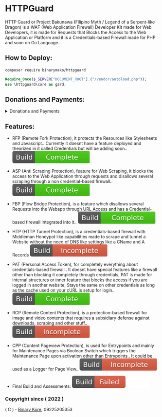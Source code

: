# HTTPGuard
HTTP Guard or Project Bakunawa (Filipino Myth / Legend of a Serpent-like Dragon) is a WAF (Web Application Firewall) Developer Kit made for Web Developers, it is made for Requests that Blocks the Access to the Web Application or Platform and it is a Credentials-based Firewall made for PHP and soon on Go Language..

## How to Deploy:
``
composer require binarymako/httpguard
``

```php
Require_Once($_SERVER["DOCUMENT_ROOT"].("/vendor/autoload.php"));
use \httpguard\core as gard;
```

## Donations and Payments:
<details>
<summary>Donations and Payments</summary>
<p>
  <code>E-Wallet - Send Money</code>
  <br/>
  <br/>
  <code>Send Money: 09225205353 (GCash)</code>
  <br/>
  <code>Send Money: 09225205353 (Maya, soon)</code>
  <br/>
  <code>Send Money: 09225205353 (Coins PH)</code>
  <br/>
  <code>Send Money: 09225205353 (Palawan Pay)</code>
  <br/>
  <br/>
  <code>E-Wallet - Remittance</code>
  <br/>
  <br/>
  <code>Remittance: 09225205353 (7/11 > GCash / Coins PH / Maya, soon)</code>
  <br/>
  <code>Remittance: 09225205353 (Palawan > GCash / Coins PH / Maya, soon)</code>
  <br/>
  <code>Remittance: 09225205353 (Cebuana > GCash / Coins PH / Maya, soon)</code>
  <br/>
  <code>Remittance: 09225205353 (MLhuillier > GCash / Coins PH / Maya, soon)</code>
</p>
<br/>
<p>
  <code>QR Code (GCash):</code>
</p>
<p>
  <img src="https://cdn.snowkel.us/image/redirect/gcash"></img>
</p>
</details>

## Features:
* RFP (Remote Fork Protection), it protects the Resources like Stylesheets and Javascript.. Currently it doesnt have a feature deployed and theorized in it called Credentials but will be adding soon.. [![RFP](https://raw.githubusercontent.com/binarykore/HTTPGuard/main/svgs/HTTPGuardComplete.svg)](https://github.com/binarykore/HTTPGuard)

* ASP (Anti Scraping Protection), feature for Web Scraping, it blocks the access to the Web Application through requests and disallows several scraping through a non credential-based firewall.. [![ASP](https://raw.githubusercontent.com/binarykore/HTTPGuard/main/svgs/HTTPGuardComplete.svg)](https://github.com/binarykore/HTTPGuard)

* FBP (Flow Bridge Protection), is a feature which disallows several Requests into the Webapp through URL Access and has a Credential-based firewall integrated into it.. [![FBP](https://raw.githubusercontent.com/binarykore/HTTPGuard/main/svgs/HTTPGuardComplete.svg)](https://github.com/binarykore/HTTPGuard)

* HTP (HTTP Tunnel Protection), is a credentials-based firewall with Middleman Honeypot like capabilities made to scrape and tunnel a Website without the need of DNS like settings like a CName and A Records [![HTP](https://raw.githubusercontent.com/binarykore/HTTPGuard/main/svgs/HTTPGuardIncomplete.svg)](https://github.com/binarykore/HTTPGuard)

* PAT (Personal Access Token), for completely everything about credentials-based firewall.. It doesnt have special features like a firewall other than blocking it completely through credentials, PAT is made for internal structures or inner feature that blocks the access if you are logged in another website, Stays the same on other credentials as long as the cache used on your cURL is setup for login.. [![PAT](https://raw.githubusercontent.com/binarykore/HTTPGuard/main/svgs/HTTPGuardComplete.svg)](https://github.com/binarykore/HTTPGuard)

* RCP (Remote Content Protection), is a protection-based firewall for image and video contents that requires a subsidiary defense against downloads, scraping and other stuff.. [![RCP](https://raw.githubusercontent.com/binarykore/HTTPGuard/main/svgs/HTTPGuardIncomplete.svg)](https://github.com/binarykore/HTTPGuard)

* CPP (Content Pageview Protection), is used for Entrypoints and mainly for Maintenance Pages via Boolean Switch which triggers the Maintenance Page upon activation other than Entrypoints.. It could be used as a Logger for Page View.. [![CPP](https://raw.githubusercontent.com/binarykore/HTTPGuard/main/svgs/HTTPGuardIncomplete.svg)](https://github.com/binarykore/HTTPGuard)

* Final Build and Assessments: [![Build](https://raw.githubusercontent.com/binarykore/HTTPGuard/main/svgs/HTTPGuardFailed.svg)](https://github.com/binarykore/HTTPGuard)

### Copyright since ( 2022 )
( C ) - [Binary Kore](https://github.com/binarykore), 09225205353
